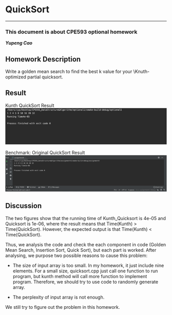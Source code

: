 # QuickSort
***
### This document is about CPE593 optional homework
***Yupeng Cao***

## Homework Description
Write a golden mean search to find the best k value for your \Knuth-optimized partial quicksort.

## Result
Kunth QuickSort Result
![KnuthQuickSort](Result_Kunth.png)

Benchmark: Original QuickSort Result
![Benchmark](benchmark_quicksort.png)

## Discussion
The two figures show that the running time of Kunth_Quicksort is 4e-05 and Quicksort is 1e-06, where the result means that Time(Kunth) > Time(QuickSort). However, the expected output is that Time(Kunth) < Time(QuickSort). 

Thus, we analysis the code and check the each component in code (Golden Mean Search, Insertion Sort, Quick Sort), but each part is worked. After analysing, we purpose two possible reasons to cause this problem:

* The size of input array is too small. In my homework, it just include nine elements. For a small size, quicksort.cpp just call one function to run program, but kunth method will call more function to implement program. Therefore, we should try to use code to randomly generate array.

* The perplexity of input array is not enough. 

We still try to figure out the problem in this homework. 


  
